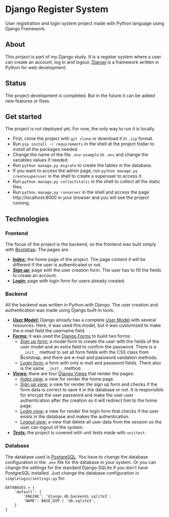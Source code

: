 # Django Register System

User registration and login system project made with Python language using Django Framework.

## About

This project is part of my Django study. It is a register system where a user can create an account, log in and logout. [Django](https://www.djangoproject.com/) is a framework written in Python for web development.

## Status

The project development is completed. But in the future it can be added new features or fixes.

## Get started

The project is not deployed yet. For now, the only way to run it is locally.

- First, clone the project with `git clone` or download it in `.zip` format.
- Run `pip install -r requirements` in the shell at the project folder to install all the packages needed.
- Change the name of the file `.env-example` to `.env` and change the variables values if needed.
- Run `python manage.py migrate` to create the tables in the database.
- If you want to access the admin page, run `python manage.py createsuperuser` in the shell to create a superuser to access it.
- Run `python manage.py collectstatic` in the shell to collect all the static files.
- Run `python manage.py runserver` in the shell and access the page http://localhost:8000 in your browser and you will see the project running.

## Technologies

### Frontend

The focus of the project is the backend, so the frontend was built simply with [Bootstrap](https://getbootstrap.com/). The pages are:

- ***<u>Index:</u>*** the home page of the project. The page content it will be different if the user is authenticated or not.
- ***<u>Sign up:</u>*** page with the user creation form. The user has to fill the fields to create an account.
- ***<u>Login:</u>*** page with login form for users already created.

### Backend

All the backend was written in Python with Django. The user creation and authentication was made using Django built-in tools.

- **<u>*User Model:*</u>** Django already has a complete [User Model](https://docs.djangoproject.com/en/4.1/ref/contrib/auth/#django.contrib.auth.models.User) with several resources. Here, it was used this model, but it was customized to make the e-mail field the username field.
- ***<u>Forms:</u>*** it was used the [Django Forms](https://docs.djangoproject.com/en/4.1/topics/forms/) to build two forms:
  - *<u>Sign up form:</u>* a model form to create the user with the fields of the user model and an extra field to confirm the password. There is a `__init__` method to set all form fields with the CSS class from Bootstrap, and there are e-mail and password validation methods.
  - *<u>Login form:</u>* a form with only e-mail and password fields. There also is the same `__init__` method.
- ***<u>Views:</u>*** there are four [Django Views](https://docs.djangoproject.com/en/4.1/topics/http/views/) that render the pages:
  - <u>*Index view:*</u> a view for render the home page.
  - *<u>Sign up view:</u>* a view for render the sign up form and checks if the form data is correct to save it in the database or not. It is responsible for encrypt the user password and make the user user authentication after the creation so it will redirect him to the home page.
  - *<u>Login view:</u>* a view for render the login form that checks if the user exists in the database and makes the authentication.
  - *<u>Logout view:</u>* a view that delete all user data from the session so the user can logout of the system.
- ***<u>Tests:</u>*** the project is covered with unit tests made with `unittest`.

### Database

The database used is [PostgreSQL](https://www.postgresql.org/). You have to change the database configuration in the `.env` file for the database in your system. Or you can change the settings for the standard Django SQLite if you don't have PostgreSQL installed. Just change the database configuration in `simplelogin/settings.py`  for:

```
DATABASES = {
    'default': {
        'ENGINE': 'django.db.backends.sqlite3',
        'NAME': BASE_DIR / 'db.sqlite3',
    }
}
```


